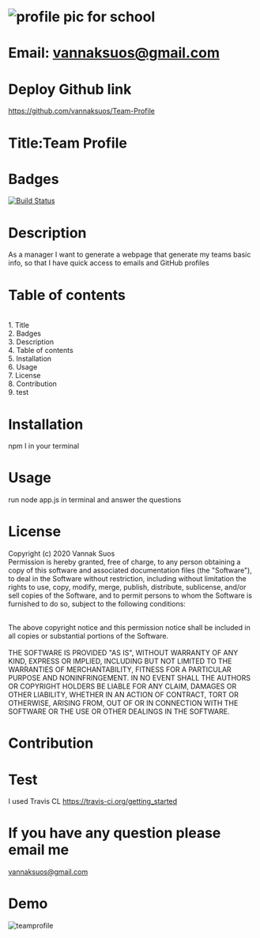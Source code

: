 
# ![profile pic for school](https://avatars1.githubusercontent.com/u/59664686?v=4)

# Email: vannaksuos@gmail.com

# Deploy Github link

<https://github.com/vannaksuos/Team-Profile>

# Title:Team Profile

# Badges

[![Build Status](https://travis-ci.com/vannaksuos/Team-Profile.svg?branch=master)](https://travis-ci.com/vannaksuos/Team-Profile)

# Description

As a manager I want to generate a webpage that generate my teams basic info, so that I have quick access to emails and GitHub profiles

# Table of contents

<br/>1. Title<br/>2. Badges<br/>3. Description<br/>4. Table of contents<br/>5. Installation<br/>6. Usage<br/>7. License<br/>8. Contribution<br/>9. test<br/>

# Installation

npm I in your terminal 

# Usage

run node app.js in terminal and answer the questions

# License

Copyright (c) 2020 Vannak Suos <br> Permission is hereby granted, free of charge, to any person obtaining a copy of this software and associated documentation files (the "Software"), to deal in the Software without restriction, including without limitation the rights to use, copy, modify, merge, publish, distribute, sublicense, and/or sell copies of the Software, and to permit persons to whom the Software is furnished to do so, subject to the following conditions:</br>

 <br> The above copyright notice and this permission notice shall be included in all copies or substantial portions of the Software.</br> <br> THE SOFTWARE IS PROVIDED "AS IS", WITHOUT WARRANTY OF ANY KIND, EXPRESS OR IMPLIED, INCLUDING BUT NOT LIMITED TO THE WARRANTIES OF MERCHANTABILITY, FITNESS FOR A PARTICULAR PURPOSE AND NONINFRINGEMENT. IN NO EVENT SHALL THE AUTHORS OR COPYRIGHT HOLDERS BE LIABLE FOR ANY CLAIM, DAMAGES OR OTHER LIABILITY, WHETHER IN AN ACTION OF CONTRACT, TORT OR OTHERWISE, ARISING FROM, OUT OF OR IN CONNECTION WITH THE SOFTWARE OR THE USE OR OTHER DEALINGS IN THE SOFTWARE.

# Contribution

# Test

I used Travis CL https://travis-ci.org/getting_started 

# If you have any question please email me

vannaksuos@gmail.com

# Demo

![teamprofile](https://user-images.githubusercontent.com/59664686/79145035-ee4b6280-7d8d-11ea-96e2-c7adfaff0099.gif)
